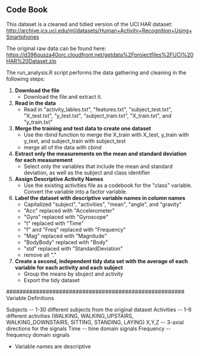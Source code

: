 ## Code Book

This dataset is a cleaned and tidied version of the UCI HAR dataset:
http://archive.ics.uci.edu/ml/datasets/Human+Activity+Recognition+Using+Smartphones

The original raw data can be found here:
https://d396qusza40orc.cloudfront.net/getdata%2Fprojectfiles%2FUCI%20HAR%20Dataset.zip

The run_analysis.R script performs the data gathering and cleaning in the following steps:
1. **Download the file**
    - Download the file and extract it.
2. **Read in the data**
    - Read in "activity_lables.txt", "features.txt", "subject_test.txt",
    "X_test.txt", "y_test.txt", "subject_train.txt", "X_train.txt", and "y_train.txt"
3. **Merge the training and test data to create one dataset**
    - Use the rbind function to merge the X_train with X_test, y_train with y_test, and
    subject_train with subject_test
    - merge all of the data with cbind
4. **Extract only the measurements on the mean and standard deviation for each measurement**
    - Select only the variables that include the mean and standard deviation, as well as the subject and class identifier
5. **Assign Descriptive Activity Names** 
    - Use the existing activities file as a codebook for the "class" variable. Convert the variable into a factor variable.
6. **Label the dataset with descriptive variable names in column names**
    - Capitalized "subject", "activities", "mean", "angle", and "gravity"
    - "Acc" replaced with "Accelerometer"
    - "Gyro" replaced with "Gyroscope" 
    - "t" replaced with "Time"
    - "f" and "Freq" replaced with "Frequency"
    - "Mag" replaced with "Magnitude"
    - "BodyBody" replaced with "Body"
    - "std" replaced with "StandardDeviation"
    - remove all "."
7. **Create a second, independent tidy data set with the average of each variable for each activity and each subject**
    - Group the means by sbuject and activity
    - Export the tidy dataset

######################################################
Variable Definitions

Subjects -- 1-30 different subjects from the original dataset
Activities -- 1-6 different activities (WALKING, WALKING_UPSTAIRS, WALKING_DOWNSTAIRS, SITTING, STANDING, LAYING)
X,Y,Z -- 3-axial directions for the signals
Time -- time domain signals
Frequency -- frequency domain signals

* Variable names are descriptive
